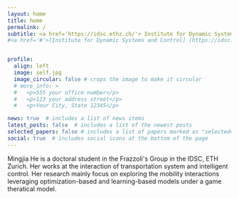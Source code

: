 ```yaml
---
layout: home
title: home
permalink: /
subtitle: <a href='https://idsc.ethz.ch/'> Institute for Dynamic Systems and Control</a>, ETH Zürich, Switzerland 
#<a href='#'>[Institute for Dynamic Systems and Control] (https://idsc.ethz.ch/)</a>, ETH Zürich, Switzerland


profile:
  align: left
  image: self.jpg
  image_circular: false # crops the image to make it circular
  # more_info: >
  #   <p>555 your office number</p>
  #   <p>123 your address street</p>
  #   <p>Your City, State 12345</p>

news: true  # includes a list of news items
latest_posts: false  # includes a list of the newest posts
selected_papers: false # includes a list of papers marked as "selected={true}"
social: true  # includes social icons at the bottom of the page
---
```


Mingjia He is a doctoral student in the Frazzoli's Group in the IDSC, ETH Zurich. Her works at the interaction of transportation system and intelligent control. Her research mainly focus on exploring the mobility interactions leveraging optimization-based and learning-based models under a game theratical model. 